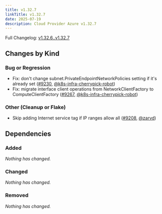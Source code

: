 ```yaml
---
title: v1.32.7
linkTitle: v1.32.7
date: 2025-07-19
description: Cloud Provider Azure v1.32.7
---
```


Full Changelog: [v1.32.6..v1.32.7](https://github.com/kubernetes-sigs/cloud-provider-azure/compare/v1.32.6...v1.32.7)

## Changes by Kind

### Bug or Regression

- Fix: don't change subnet.PrivateEndpointNetworkPolicies setting if it's already set ([#9230](https://github.com/kubernetes-sigs/cloud-provider-azure/pull/9230), [@k8s-infra-cherrypick-robot](https://github.com/k8s-infra-cherrypick-robot))
- Fix: migrate interface client operations from NetworkClientFactory to ComputeClientFactory ([#9267](https://github.com/kubernetes-sigs/cloud-provider-azure/pull/9267), [@k8s-infra-cherrypick-robot](https://github.com/k8s-infra-cherrypick-robot))

### Other (Cleanup or Flake)

- Skip adding Internet service tag if IP ranges allow all ([#9208](https://github.com/kubernetes-sigs/cloud-provider-azure/pull/9208), [@zarvd](https://github.com/zarvd))

## Dependencies

### Added
_Nothing has changed._

### Changed
_Nothing has changed._

### Removed
_Nothing has changed._

